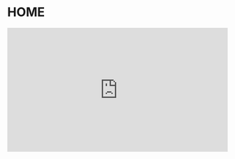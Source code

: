 # HOME
<div style="position: relative; padding-bottom: 56.25%; height: 0; overflow: hidden; max-width: 100%; height: auto;">
    <iframe src="https://www.youtube.com/embed/bO6dSSC0D2w" frameborder="0" allowfullscreen style="position: absolute; top: 0; left: 0; width: 100%; height: 100%;"></iframe>
</div>